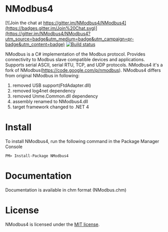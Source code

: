 NModbus4
=======

[![Join the chat at https://gitter.im/NModbus4/NModbus4](https://badges.gitter.im/Join%20Chat.svg)](https://gitter.im/NModbus4/NModbus4?utm_source=badge&utm_medium=badge&utm_campaign=pr-badge&utm_content=badge)
[![Build status](https://ci.appveyor.com/api/projects/status/9irkluk69cr0f5ed?svg=true)](https://ci.appveyor.com/project/Maxwe11/nmodbus4-ss8e4)

NModbus is a C# implementation of the Modbus protocol.
Provides connectivity to Modbus slave compatible devices and applications.
Supports serial ASCII, serial RTU, TCP, and UDP protocols.
NModbus4 it's a fork of NModbus(https://code.google.com/p/nmodbus).
NModbus4 differs from original NModbus in following:

1. removed USB support(FtdAdapter.dll)
2. removed log4net dependency
3. removed Unme.Common.dll dependency
4. assembly renamed to NModbus4.dll
5. target framework changed to .NET 4

Install
=======

To install NModbus4, run the following command in the Package Manager Console

    PM> Install-Package NModbus4

Documentation
=======
Documentation is available in chm format (NModbus.chm)

License
=======
NModbus4 is licensed under the [MIT license](LICENSE.txt).
